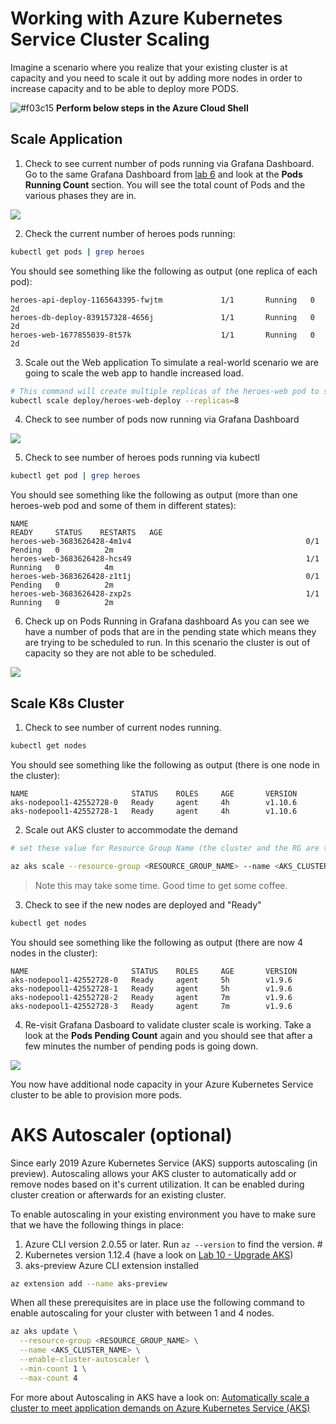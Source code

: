 # Working with Azure Kubernetes Service Cluster Scaling

Imagine a scenario where you realize that your existing cluster is at capacity and you need to scale it out by adding more nodes in order to increase capacity and to be able to deploy more PODS.

![#f03c15](https://placehold.it/15/f03c15/000000?text=+) **Perform below steps in the Azure Cloud Shell**

## Scale Application
1. Check to see current number of pods running via Grafana Dashboard.
Go to the same Grafana Dashboard from [lab 6](/labs/day1-labs/06-monitoring-k8s.md) and look at the **Pods Running Count** section. You will see the total count of Pods and the various phases they are in.

![](img/9-grafana_podsrunning.png)

2. Check the current number of heroes pods running:
```bash
kubectl get pods | grep heroes
```

You should see something like the following as output (one replica of each pod):
```console
heroes-api-deploy-1165643395-fwjtm             1/1       Running   0          2d
heroes-db-deploy-839157328-4656j               1/1       Running   0          2d
heroes-web-1677855039-8t57k                    1/1       Running   0          2d
```
3. Scale out the Web application
To simulate a real-world scenario we are going to scale the web app to handle increased load.
```bash
# This command will create multiple replicas of the heroes-web pod to simulate additional load on the cluster.
kubectl scale deploy/heroes-web-deploy --replicas=8
```
4. Check to see number of pods now running via Grafana Dashboard

![](img/9-grafana_podsrunning.png)

5. Check to see number of heroes pods running via kubectl
```bash
kubectl get pod | grep heroes
```
You should see something like the following as output (more than one heroes-web pod and some of them in different states):
```console
NAME                                                              READY     STATUS    RESTARTS   AGE
heroes-web-3683626428-4m1v4                                       0/1       Pending   0          2m
heroes-web-3683626428-hcs49                                       1/1       Running   0          4m
heroes-web-3683626428-z1t1j                                       0/1       Pending   0          2m
heroes-web-3683626428-zxp2s                                       1/1       Running   0          2m
```

6. Check up on Pods Running in Grafana dashboard
As you can see we have a number of pods that are in the pending state which means they are trying to be scheduled to run. In this scenario the cluster is out of capacity so they are not able to be scheduled.

![](img/9-grafana_podspending.png)


## Scale K8s Cluster
1. Check to see number of current nodes running.
```bash
kubectl get nodes
```

You should see something like the following as output (there is one node in the cluster):
```console
NAME                       STATUS    ROLES     AGE       VERSION
aks-nodepool1-42552728-0   Ready     agent     4h        v1.10.6
aks-nodepool1-42552728-1   Ready     agent     4h        v1.10.6
```

2. Scale out AKS cluster to accommodate the demand
```bash
# set these value for Resource Group Name (the cluster and the RG are the same name)

az aks scale --resource-group <RESOURCE_GROUP_NAME> --name <AKS_CLUSTER_NAME> --node-count 4
```

> Note this may take some time. Good time to get some coffee. 

3. Check to see if the new nodes are deployed and "Ready"
```bash
kubectl get nodes
```

You should see something like the following as output (there are now 4 nodes in the cluster):
```console
NAME                       STATUS    ROLES     AGE       VERSION
aks-nodepool1-42552728-0   Ready     agent     5h        v1.9.6
aks-nodepool1-42552728-1   Ready     agent     5h        v1.9.6
aks-nodepool1-42552728-2   Ready     agent     7m        v1.9.6
aks-nodepool1-42552728-3   Ready     agent     7m        v1.9.6
```

4. Re-visit Grafana Dasboard to validate cluster scale is working.
Take a look at the **Pods Pending Count** again and you should see that after a few minutes the number of pending pods is going down.

![](img/9-grafana_podsscaling.png)

You now have additional node capacity in your Azure Kubernetes Service cluster to be able to provision more pods.

# AKS Autoscaler (optional)
Since early 2019 Azure Kubernetes Service (AKS) supports autoscaling (in preview). Autoscaling allows your AKS cluster to automatically add or remove nodes based on it's current utilization. It can be enabled during cluster creation or afterwards for an existing cluster.

To enable autoscaling in your existing environment you have to make sure that we have the following things in place:

1. Azure CLI version 2.0.55 or later. Run `az --version` to find the version. #
2. Kubernetes version 1.12.4 (have a look on [Lab 10 - Upgrade AKS](labs/day1-labs/10-cluster-upgrading.md))
3. aks-preview Azure CLI extension installed

```bash
az extension add --name aks-preview
```

When all these prerequisites are in place use the following command to enable autoscaling for your cluster with between 1 and 4 nodes.

```bash
az aks update \
  --resource-group <RESOURCE_GROUP_NAME> \
  --name <AKS_CLUSTER_NAME> \
  --enable-cluster-autoscaler \
  --min-count 1 \
  --max-count 4
```

For more about Autoscaling in AKS have a look on: [Automatically scale a cluster to meet application demands on Azure Kubernetes Service (AKS)](https://docs.microsoft.com/en-us/azure/aks/cluster-autoscaler)

